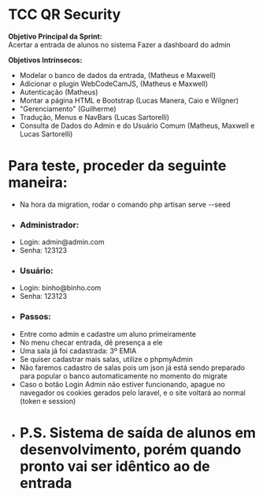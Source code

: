 <h1> TCC QR Security </h1>

<strong> Objetivo Principal da Sprint: </strong> <br />
Acertar a entrada de alunos no sistema
Fazer a dashboard do admin

<strong> Objetivos Intrínsecos: </strong> <br />
<ul>
<li>Modelar o banco de dados da entrada, (Matheus e Maxwell) </li>
<li>Adicionar o plugin WebCodeCamJS, (Matheus e Maxwell) </li>
<li>Autenticação (Matheus) </li>
<li>Montar a página HTML e Bootstrap (Lucas Manera, Caio e Wilgner)</li>
<li>"Gerenciamento" (Guilherme) </li>
<li>Tradução, Menus e NavBars (Lucas Sartorelli)</li>
<li>Consulta de Dados do Admin e do Usuário Comum (Matheus, Maxwell e Lucas Sartorelli)</li>
</ul>

<h1>Para teste, proceder da seguinte maneira:</h1>

<ul>
  <li>Na hora da migration, rodar o comando php artisan serve --seed</li>
  <li><h3>Administrador:</h3></li>
  <li>Login: admin@admin.com</li>
  <li>Senha: 123123</li>
  <li><h3>Usuário:</h3></li>
  <li>Login: binho@binho.com</li>
  <li>Senha: 123123</li>
  <li><h3>Passos:</h3></li>
  <li>Entre como admin e cadastre um aluno primeiramente</li>
  <li>No menu checar entrada, dê presença a ele</li>
  <li>Uma sala já foi cadastrada: 3º EMIA</li>
  <li>Se quiser cadastrar mais salas, utilize o phpmyAdmin</li>
  <li>Não faremos cadastro de salas pois um json já está sendo preparado para popular o banco automaticamente no momento do migrate</li>
  <li>Caso o botão Login Admin não estiver funcionando, apague no navegador os cookies gerados pelo laravel, e o site voltará ao normal (token e session)</li>
  <li><h1>P.S. Sistema de saída de alunos em desenvolvimento, porém quando pronto vai ser idêntico ao de entrada</li>
</ul>

